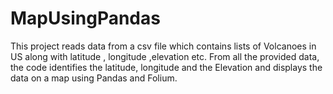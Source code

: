 # MapUsingPandas

This project reads data from a csv file which contains lists of Volcanoes in US along with latitude , longitude ,elevation etc. From all the provided data, the code identifies the latitude, longitude and the Elevation and displays the data on a map using Pandas and Folium. 
